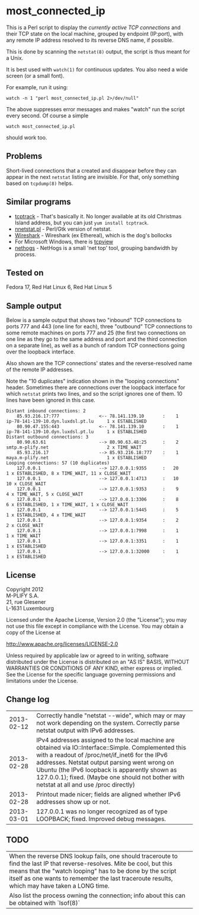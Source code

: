 most_connected_ip
=================

This is a Perl script to display the <em>currently active TCP connections</em> and their TCP
state on the local machine, grouped by endpoint (IP:port), with any remote IP address resolved 
to its reverse DNS name, if possible. 

This is done by scanning the `netstat(8)` output, the script is thus meant for a Unix.

It is best used with `watch(1)` for continuous updates. You also need a wide screen (or a small font).

For example, run it using:

    watch -n 1 "perl most_connected_ip.pl 2>/dev/null"

The above suppresses error messages and makes "watch" run the script every second. Of course a simple

    watch most_connected_ip.pl 

should work too.
   
Problems
--------

Short-lived connections that a created and disappear before they can appear in the next `netstat` listing are invisible.
For that, only something based on `tcpdump(8)` helps.

Similar programs
----------------

   - [tcptrack](http://linux.die.net/man/1/tcptrack) - That's basically it. No longer available at its old Christmas Island address, but you can just `yum install tcptrack`.
   - [nnetstat.pl](http://www.muenster.de/~alnep/linux/Nnetstat/) - Perl/Gtk version of netstat.
   - [Wireshark](http://www.wireshark.org/) - Wireshark (ex Ethereal), which is the dog's bollocks
   - For Microsoft Windows, there is [tcpview](http://technet.microsoft.com/en-us/sysinternals/bb897437.aspx)
   - [nethogs](http://nethogs.sourceforge.net/) - NetHogs is a small 'net top' tool, grouping bandwidth by process.

Tested on
---------

Fedora 17, Red Hat Linux 6, Red Hat Linux 5

Sample output
-------------

Below is a sample output that shows two "inbound" TCP connections to ports 777 and 443 (one line for
each), three "outbound" TCP connections to some remote machines on ports 777 and 25 (the first two
connections on one line as they go to the same address and port and the third connection on a separate
line), as well as a bunch of random TCP connections going over the loopback interface. 

Also shown are the TCP connections' states and the reverse-resolved name of the remote IP addresses.

Note the "10 duplicates" indication shown in the "looping connections" header. Sometimes there are connections
over the loopback interface for which `netstat` prints two lines, and so the script ignores one of them. 10
lines have been ignored in this case.


    Distant inbound connections: 2
        85.93.216.17:777               <-- 78.141.139.10       :    1        ip-78-141-139-10.dyn.luxdsl.pt.lu     1 x ESTABLISHED
        80.90.47.155:443               <-- 78.141.139.10       :    1        ip-78-141-139-10.dyn.luxdsl.pt.lu     1 x ESTABLISHED
    Distant outbound connections: 3
        80.90.63.61                    --> 80.90.63.48:25      :    2        smtp.m-plify.net                      2 x TIME_WAIT
        85.93.216.17                   --> 85.93.216.18:777    :    1        maya.m-plify.net                      1 x ESTABLISHED
    Looping connections: 57 (10 duplicates)
        127.0.0.1                      --> 127.0.0.1:9355      :   20                                              1 x ESTABLISHED, 8 x TIME_WAIT, 11 x CLOSE_WAIT
        127.0.0.1                      --> 127.0.0.1:4713      :   10                                             10 x CLOSE_WAIT
        127.0.0.1                      --> 127.0.0.1:9353      :    9                                              4 x TIME_WAIT, 5 x CLOSE_WAIT
        127.0.0.1                      --> 127.0.0.1:3306      :    8                                              6 x ESTABLISHED, 1 x TIME_WAIT, 1 x CLOSE_WAIT
        127.0.0.1                      --> 127.0.0.1:5445      :    5                                              1 x ESTABLISHED, 4 x TIME_WAIT
        127.0.0.1                      --> 127.0.0.1:9354      :    2                                              2 x CLOSE_WAIT
        127.0.0.1                      --> 127.0.0.1:7998      :    1                                              1 x TIME_WAIT
        127.0.0.1                      --> 127.0.0.1:3351      :    1                                              1 x ESTABLISHED
        127.0.0.1                      --> 127.0.0.1:32000     :    1                                              1 x ESTABLISHED

License
-------

Copyright 2012<br>
M-PLIFY S.A.<br>
21, rue Glesener<br>
L-1631 Luxembourg

Licensed under the Apache License, Version 2.0 (the "License");
you may not use this file except in compliance with the License.
You may obtain a copy of the License at

http://www.apache.org/licenses/LICENSE-2.0

Unless required by applicable law or agreed to in writing, software
distributed under the License is distributed on an "AS IS" BASIS,
WITHOUT WARRANTIES OR CONDITIONS OF ANY KIND, either express or implied.
See the License for the specific language governing permissions and
limitations under the License.

Change log
----------

<table>
<tr>
<td>2013-02-12</td>
<td>Correctly handle "netstat --wide", which may or may not work depending on the system. 
Correctly parse netstat output with IPv6 addresses.</td>
</tr>
<tr>
<td>2013-02-28</td>
<td>IPv4 addresses assigned to the local machine are obtained via IO::Interface::Simple. 
Complemented this with a readout of /proc/net/if_inet6 for the IPv6 addresses.
Netstat output parsing went wrong on Ubuntu (the IPv6 loopback is apparently shown as
127.0.0.1); fixed. (Maybe one should not bother with netstat at all and use /proc directly)</td>
</tr>
<tr>
<td>2013-02-28</td>
<td>Printout made nicer; fields are aligned whether IPv6 addresses show up or not.</td>
</tr>
<tr>
<td>2013-03-01</td>
<td>127.0.0.1 was no longer recognized as of type LOOPBACK; fixed. Improved debug messages.</td>
</tr>
</table>

TODO
----

<table>
<tr>
<td>When the reverse DNS lookup fails, one should traceroute to find the last IP that reverse-resolves. Mite be
cool, but this means that the "watch looping" has to be done by the script itself as one wants to remember the
last traceroute results, which may have taken a LONG time.</td>
</tr>
<tr>
<td>Also list the process owning the connection; info about this can be obtained with `lsof(8)`</td>
</tr>
</table>




